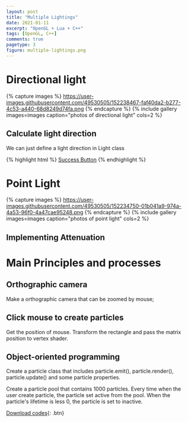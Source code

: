 ```yaml
---
layout: post
title: "Multiple Lightings"
date: 2021-01-11
excerpt: "OpenGL + Lua + C++"
tags: [OpenGL, C++]
comments: true
pagetype: 3
figure: multiple-lightings.png
---
```


# Directional light

{% capture images %}
	https://user-images.githubusercontent.com/49530505/152238467-faf40da2-b277-4c53-a440-68d8249d74fa.png
{% endcapture %}
{% include gallery images=images caption="photos of directional light" cols=2 %}

## Calculate light direction

We can just define a light direction in Light class

{% highlight html %}
<a href="#" class="btn btn-success">Success Button</a>
{% endhighlight %}

# Point Light

{% capture images %}
	https://user-images.githubusercontent.com/49530505/152234750-01b041a9-974a-4a53-96f0-4a47cae95248.png
{% endcapture %}
{% include gallery images=images caption="photos of point light" cols=2 %}

## Implementing Attenuation

# Main Principles and processes

## Orthographic camera

Make a orthographic camera that can be zoomed by mouse;

## Click mouse to create particles

Get the position of mouse. Transform the rectangle and pass the matrix position to vertex shader. 

## Object-oriented programming

Create a particle class that includes particle.emit(), particle.render(), particle.update() and some particle properties.

Create a particle pool that contains 1000 particles. Every time when the user create particle, the particle set active from the pool. When the particle's lifetime is less 0, the particle is set to inactive.

[Download codes](https://github.com/MuruC/ParticleSystem){: .btn}
